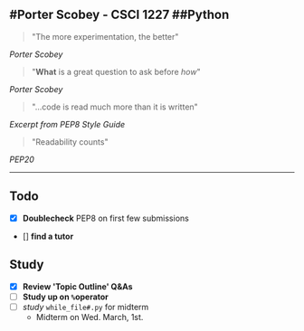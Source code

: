 #Porter Scobey - CSCI 1227
##Python
-------
> "The more experimentation, the better"


*Porter Scobey*

> "**What** is a great question to ask before *how*"


*Porter Scobey*
> "...code is read much more than it is written"


*Excerpt from PEP8 Style Guide*

> "Readability counts"


*PEP20*

--------
## Todo
- [X] **Doublecheck** PEP8 on first few submissions
- [] **find a tutor**

## Study
- [X] **Review 'Topic Outline' Q&As**
- [ ] **Study up on `%`operator**
- [ ] *study* `while_file#.py` for midterm
  - Midterm on Wed. March, 1st.
